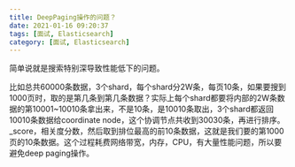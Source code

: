 ```yaml
---
title: DeepPaging操作的问题？
date: 2021-01-16 09:20:37
tags: [面试, Elasticsearch]
category: [面试, Elasticsearch]
---
```


简单说就是搜索特别深导致性能低下的问题。

比如总共60000条数据，3个shard，每个shard分2W条，每页10条，如果要搜到1000页时，取的是第几条到第几条数据？实际上每个shard都要将内部的2W条数据的第10001~10010条拿出来，不是10条，是10010条取出，3个shard都返回10010条数据给coordinate node，这个协调节点共收到30030条，再进行排序。_score，相关度分数，然后取到排位最高的前10条数据，这就是我们要的第1000页的10条数据。这个过程耗费网络带宽，内存，CPU，有大量性能问题，所以要避免deep paging操作。

